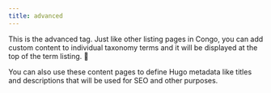 ```yaml
---
title: advanced
---
```


This is the advanced tag. Just like other listing pages in Congo, you can add custom content to individual taxonomy terms and it will be displayed at the top of the term listing. 🚀

You can also use these content pages to define Hugo metadata like titles and descriptions that will be used for SEO and other purposes.
